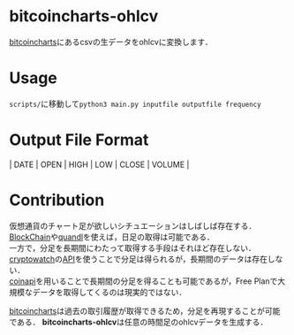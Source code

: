 # bitcoincharts-ohlcv
[bitcoincharts](https://bitcoincharts.com)にあるcsvの生データをohlcvに変換します．

# Usage
`scripts/`に移動して`python3 main.py inputfile outputfile frequency`

# Output File Format
| DATE | OPEN | HIGH | LOW | CLOSE | VOLUME |

# Contribution
仮想通貨のチャート足が欲しいシチュエーションはしばしば存在する．  
[BlockChain](https://www.blockchain.com/)や[quandl](https://www.quandl.com/)を使えば，日足の取得は可能である．  
一方で，分足を長期間にわたって取得する手段はそれほど存在しない．  
[cryptowatch](https://cryptowat.ch/)の[API](http://nipper.work/btc/index.php?market=bitFlyer&coin=BTCJPY)を使うことで分足は得られるが，長期間のデータは存在しない．  
[coinapi](https://www.coinapi.io/)を用いることで長期間の分足を得ることも可能であるが，Free Planで大規模なデータを取得してくるのは現実的ではない．  

[bitcoincharts](https://bitcoincharts.com)は過去の取引履歴が取得できるため，分足を再現することが可能である．
**bitcoincharts-ohlcv**は任意の時間足のohlcvデータを生成する．

